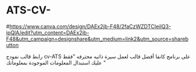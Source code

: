# ATS-CV-
#https://www.canva.com/design/DAEx2jb-F48/2faCzWZDTCIeiIQ3-ipQlA/edit?utm_content=DAEx2jb-F48&utm_campaign=designshare&utm_medium=link2&utm_source=sharebutton

رابط قالب نمودج cv-ATS 
على برنامج كانفا أفضل قالب لعمل سيرة ذاتيه محترفه "فقط عليك استبدال المعلومات الموجودة بمعلوماتك "
